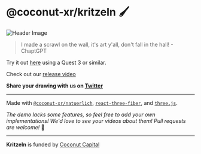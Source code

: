# @coconut-xr/kritzeln 🖌️

![Header Image](./header.gif)

>  I made a scrawl on the wall, it's art y'all, don't fall in the hall! - ChaptGPT

Try it out [here](coconut-xr.github.io/kritzeln/) using a Quest 3 or similar.

Check out our [release video](https://x.com/coconut_xr/status/1712504946883510743)

**Share your drawing with us on [Twitter](https://twitter.com/coconut_xr)**

---

Made with [`@coconut-xr/natuerlich`](https://github.com/coconut-xr/natuerlich), [`react-three-fiber`](https://github.com/pmndrs/react-three-fiber), and [`three.js`](https://github.com/mrdoob/three.js).


_The demo lacks some features, so feel free to add your own implementations! We'd love to see your videos about them! Pull requests are welcome!_ 🤗

---

**Kritzeln** is funded by [Coconut Capital](https://coconut.capital/)
